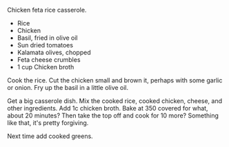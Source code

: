 Chicken feta rice casserole.

* Rice
* Chicken
* Basil, fried in olive oil
* Sun dried tomatoes
* Kalamata olives, chopped
* Feta cheese crumbles
* 1 cup Chicken broth

Cook the rice. Cut the chicken small and brown it, perhaps
with some garlic or onion. Fry up the basil in a little 
olive oil.

Get a big casserole dish. Mix the cooked rice, cooked chicken, cheese,
and other ingredients. Add 1c chicken broth. Bake at 350 covered 
for what, about 20 minutes? Then take the top off and cook for 10 more?
Something like that, it's pretty forgiving.

Next time add cooked greens.
